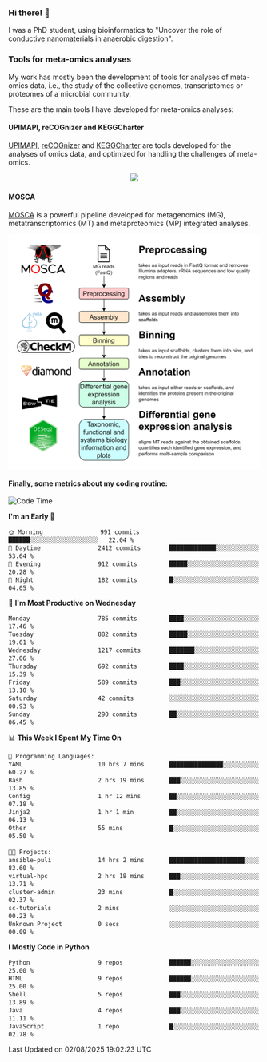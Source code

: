 ### Hi there! 👋

I was a PhD student, using bioinformatics to "Uncover the role of conductive nanomaterials in anaerobic digestion".

### Tools for meta-omics analyses

My work has mostly been the development of tools for analyses of meta-omics data, i.e., the study of the collective genomes, transcriptomes or proteomes of a microbial community.

These are the main tools I have developed for meta-omics analyses:

#### UPIMAPI, reCOGnizer and KEGGCharter

[UPIMAPI](https://github.com/iquasere/UPIMAPI), [reCOGnizer](https://github.com/iquasere/reCOGnizer) and [KEGGCharter](https://github.com/iquasere/KEGGCharter) are tools developed for the analyses of omics data, and optimized for handling the challenges of meta-omics.

<p align="center">
    <img src="assets/annotation_paper.png">
</p>

#### MOSCA

[MOSCA](https://github.com/iquasere/MOSCA) is a powerful pipeline developed for metagenomics (MG), metatranscriptomics (MT) and metaproteomics (MP) integrated analyses.

<p align="center">
    <img src="assets/mosca_workflow.png" align="center" width="700">
</p>


#### Finally, some metrics about my coding routine:

<!--START_SECTION:waka-->
![Code Time](http://img.shields.io/badge/Code%20Time-1%2C013%20hrs%2026%20mins-blue)

**I'm an Early 🐤** 

```text
🌞 Morning                991 commits         ██████░░░░░░░░░░░░░░░░░░░   22.04 % 
🌆 Daytime                2412 commits        █████████████░░░░░░░░░░░░   53.64 % 
🌃 Evening                912 commits         █████░░░░░░░░░░░░░░░░░░░░   20.28 % 
🌙 Night                  182 commits         █░░░░░░░░░░░░░░░░░░░░░░░░   04.05 % 
```
📅 **I'm Most Productive on Wednesday** 

```text
Monday                   785 commits         ████░░░░░░░░░░░░░░░░░░░░░   17.46 % 
Tuesday                  882 commits         █████░░░░░░░░░░░░░░░░░░░░   19.61 % 
Wednesday                1217 commits        ███████░░░░░░░░░░░░░░░░░░   27.06 % 
Thursday                 692 commits         ████░░░░░░░░░░░░░░░░░░░░░   15.39 % 
Friday                   589 commits         ███░░░░░░░░░░░░░░░░░░░░░░   13.10 % 
Saturday                 42 commits          ░░░░░░░░░░░░░░░░░░░░░░░░░   00.93 % 
Sunday                   290 commits         ██░░░░░░░░░░░░░░░░░░░░░░░   06.45 % 
```


📊 **This Week I Spent My Time On** 

```text
💬 Programming Languages: 
YAML                     10 hrs 7 mins       ███████████████░░░░░░░░░░   60.27 % 
Bash                     2 hrs 19 mins       ███░░░░░░░░░░░░░░░░░░░░░░   13.85 % 
Config                   1 hr 12 mins        ██░░░░░░░░░░░░░░░░░░░░░░░   07.18 % 
Jinja2                   1 hr 1 min          ██░░░░░░░░░░░░░░░░░░░░░░░   06.13 % 
Other                    55 mins             █░░░░░░░░░░░░░░░░░░░░░░░░   05.50 % 

🐱‍💻 Projects: 
ansible-puli             14 hrs 2 mins       █████████████████████░░░░   83.60 % 
virtual-hpc              2 hrs 18 mins       ███░░░░░░░░░░░░░░░░░░░░░░   13.71 % 
cluster-admin            23 mins             █░░░░░░░░░░░░░░░░░░░░░░░░   02.37 % 
sc-tutorials             2 mins              ░░░░░░░░░░░░░░░░░░░░░░░░░   00.23 % 
Unknown Project          0 secs              ░░░░░░░░░░░░░░░░░░░░░░░░░   00.09 % 
```

**I Mostly Code in Python** 

```text
Python                   9 repos             ██████░░░░░░░░░░░░░░░░░░░   25.00 % 
HTML                     9 repos             ██████░░░░░░░░░░░░░░░░░░░   25.00 % 
Shell                    5 repos             ███░░░░░░░░░░░░░░░░░░░░░░   13.89 % 
Java                     4 repos             ███░░░░░░░░░░░░░░░░░░░░░░   11.11 % 
JavaScript               1 repo              █░░░░░░░░░░░░░░░░░░░░░░░░   02.78 % 
```




 Last Updated on 02/08/2025 19:02:23 UTC
<!--END_SECTION:waka-->

